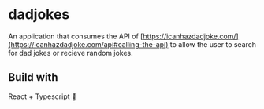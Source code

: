 # dadjokes

An application that consumes the API of [https://icanhazdadjoke.com/](https://icanhazdadjoke.com/api#calling-the-api) to allow the user to search for dad jokes or recieve random jokes.

## Build with

React + Typescript 🚩
